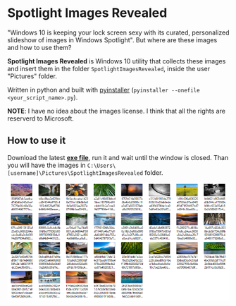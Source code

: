 # Spotlight Images Revealed

"Windows 10 is keeping your lock screen sexy with its curated, personalized slideshow of images in Windows Spotlight". But where are these images and how to use them?

**Spotlight Images Revealed** is Windows 10 utility that collects these images and insert them in the folder `SpotlightImagesRevealed`, inside the user "Pictures" folder.

Written in python and built with [pyinstaller](http://www.pyinstaller.org/) (`pyinstaller --onefile <your_script_name>.py`).

**NOTE**: I have no idea about the images license. I think that all the rights are reserverd to Microsoft.

## How to use it

Download the latest [**exe file**](https://github.com/aborruso/SpotlightImagesRevealed/releases), run it and wait until the window is closed. Than you will have the images in `C:\Users\[username]\Pictures\SpotlightImagesRevealed` folder.

![SpotlightImagesRevealed](./resources/SpotlightImagesRevealed.png)

